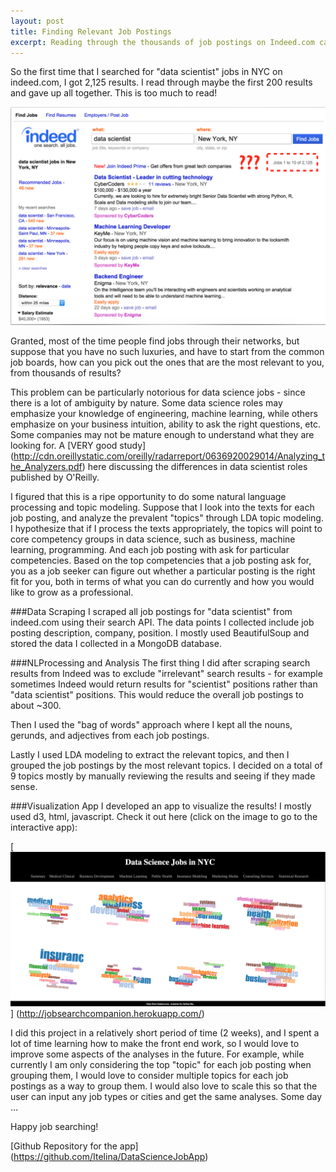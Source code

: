 ```yaml
---
layout: post
title: Finding Relevant Job Postings
excerpt: Reading through the thousands of job postings on Indeed.com can be overwhelming. Can we used natural language processing and LDA topic modeling to simplify that a bit? Analysis on data science job postings in NYC -
---
```


So the first time that I searched for "data scientist" jobs in NYC on indeed.com, I got 2,125 results. I read through maybe the first 200 results and gave up all together. This is too much to read!

![alt text](../images/indeed.png "Indeed Job Search Results")

Granted, most of the time people find jobs through their networks, but suppose that you have no such luxuries, and have to start from the common job boards, how can you pick out the ones that are the most relevant to you, from thousands of results?

This problem can be particularly notorious for data science jobs - since there is a lot of ambiguity by nature. Some data science roles may emphasize your knowledge of engineering, machine learning, while others emphasize on your business intuition, ability to ask the right questions, etc. Some companies may not be mature enough to understand what they are looking for. A [VERY good study] (http://cdn.oreillystatic.com/oreilly/radarreport/0636920029014/Analyzing_the_Analyzers.pdf) here discussing the differences in data scientist roles published by O'Reilly.

I figured that this is a ripe opportunity to do some natural language processing and topic modeling. Suppose that I look into the texts for each job posting, and analyze the prevalent "topics" through LDA topic modeling. I hypothesize that if I process the texts appropriately, the topics will point to core competency groups in data science, such as business, machine learning, programming. And each job posting with ask for particular competencies. Based on the top competencies that a job posting ask for, you as a job seeker can figure out whether a particular posting is the right fit for you, both in terms of what you can do currently and how you would like to grow as a professional.

###Data Scraping
I scraped all job postings for "data scientist" from indeed.com using their search API. The data points I collected include  job posting description, company, position. I mostly used BeautifulSoup and stored the data I collected in a MongoDB database. 

###NLProcessing and Analysis
The first thing I did after scraping search results from Indeed was to exclude "irrelevant" search results - for example sometimes Indeed would return results for "scientist" positions rather than "data scientist" positions. This would reduce the overall job postings to about ~300. 

Then I used the "bag of words" approach where I kept all the nouns, gerunds, and adjectives from each job postings.

Lastly I used LDA modeling to extract the relevant topics, and then I grouped the job postings by the most relevant topics. I decided on a total of 9 topics mostly by manually reviewing the results and seeing if they made sense. 

###Visualization App
I developed an app to visualize the results! I mostly used d3, html, javascript. Check it out here (click on the image to go to the interactive app):

[![alt text](../images/jobsearchapp.png "Job Search App")] (http://jobsearchcompanion.herokuapp.com/)

I did this project in a relatively short period of time (2 weeks), and I spent a lot of time learning how to make the front end work, so I would love to improve some aspects of the analyses in the future. For example, while currently I am only considering the top "topic" for each job posting when grouping them, I would love to consider multiple topics for each job postings as a way to group them. I would also love to scale this so that the user can input any job types or cities and get the same analyses. Some day …

Happy job searching!

[Github Repository for the app] (https://github.com/Itelina/DataScienceJobApp)
